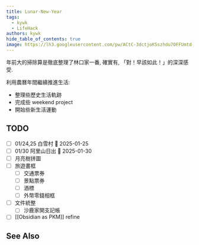 ```yaml
---
title: Lunar-New-Year
tags:
  - kywk
  - LifeHack
authors: kywk
hide_table_of_contents: true
image: https://lh3.googleusercontent.com/pw/ACtC-3dctjoKSszhdu7OFFUmtd-eRmtxUAIxStWh7m3eW8Qy4iXLueXBb-3n_AmYxWpfIrQWGc5He2WVeunoRe0ULT5MnjeqBY5aknTj-sCoNU7Rdg4ndP4GDvOk-5Kv7vIP5NIE8TaEJSrB2ip4Qkf8Dbi-Ig=w800-no?authuser=0
---
```


年前大的掃除算是徹底整理了林口家一番, 確實有, 「對！早該如此！」的深深感受.

利用農曆年間繼續推進生活:
- 整理些歷史生活軌跡
- 完成些 weekend project
- 開始些新生活運動

## TODO
- [ ] 01/24,25 白雪村 📅 2025-01-25 
- [ ] 01/30 阿里山日出 📅 2025-01-30 
- [ ] 月亮樹拼圖
- [ ] 旅遊畫框
	- [ ] 交通票券
	- [ ] 景點票券
	- [ ] 酒標
	- [ ] 外幣零錢相框
- [ ] 文件統整
	- [ ] 沙鹿家開支記帳
- [ ] [[Obsidian as PKM]] refine

## See Also
